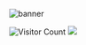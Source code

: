 ![banner](https://github.com/z-bj/z-bj/blob/master/GitHub_final.webp)

![Visitor Count](https://profile-counter.glitch.me/z-bj/count.svg)
![](https://komarev.com/ghpvc/?username=z-bj&color=orange)
